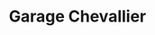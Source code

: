 ---
title: "Garage Chevallier"
url: /bourg-saint-maurice/garage-chevallier/
shop: réparation de voitures
---